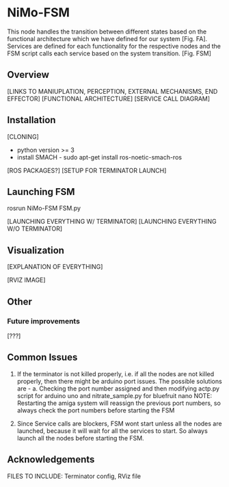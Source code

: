 # NiMo-FSM
This node handles the transition between different states based on the functional architecture which we have defined for our system [Fig. FA]. Services are defined for each functionality for the respective nodes and the FSM script calls each service based on the system transition. [Fig. FSM]

## Overview
[LINKS TO MANIUPLATION, PERCEPTION, EXTERNAL MECHANISMS, END EFFECTOR]
[FUNCTIONAL ARCHITECTURE]
[SERVICE CALL DIAGRAM]

## Installation
[CLONING]
- python version >= 3
- install SMACH - sudo apt-get install ros-noetic-smach-ros 

[ROS PACKAGES?]
[SETUP FOR TERMINATOR LAUNCH]

## Launching FSM
rosrun NiMo-FSM FSM.py

[LAUNCHING EVERYTHING W/ TERMINATOR]
[LAUNCHING EVERYTHING W/O TERMINATOR]

## Visualization
[EXPLANATION OF EVERYTHING]

[RVIZ IMAGE]

## Other
### Future improvements
[???]

## Common Issues
1. If the terminator is not killed properly, i.e. if all the nodes are not killed properly, then there might be arduino port issues. The possible solutions are - 
a. Checking the port number assigned and then modifying actp.py script for arduino uno and nitrate_sample.py for bluefruit nano
NOTE: Restarting the amiga system will reassign the previous port numbers, so always check the port numbers before starting the FSM

2. Since Service calls are blockers, FSM wont start unless all the nodes are launched, because it will wait for all the services to start. So always launch all the nodes before starting the FSM.

## Acknowledgements
FILES TO INCLUDE: Terminator config, RViz file